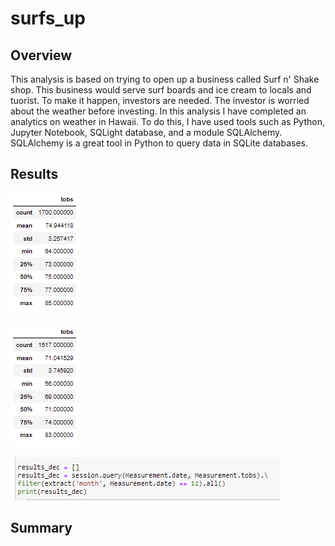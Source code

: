 # surfs_up

## Overview

This analysis is based on trying to open up a business called Surf n' Shake shop. This business would serve surf boards and ice cream to locals and tuorist. To make it happen, investors are needed. The investor is worried about the weather before investing. In this analysis I have completed an analytics on weather in Hawaii. To do this, I have used tools such as Python, Jupyter Notebook, SQLight database, and a module SQLAlchemy. SQLAlchemy is a great tool in Python to query data in SQLite databases. 

## Results

![June_Temp](/Resources/June_temp_analysis.PNG)
 
![Dec_Temp](/Resources/December_temp_analysis.PNG)
  
 ![Code_Example](/Resources/Code_Example.PNG)

## Summary



